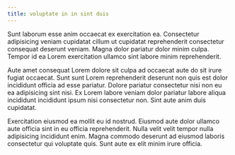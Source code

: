 ```yaml
---
title: voluptate in in sint duis
---
```


Sunt laborum esse anim occaecat ex exercitation ea. Consectetur adipisicing veniam cupidatat cillum ut cupidatat reprehenderit consectetur consequat deserunt veniam. Magna dolor pariatur dolor minim culpa. Tempor id ea Lorem exercitation ullamco sint labore minim reprehenderit.

Aute amet consequat Lorem dolore sit culpa ad occaecat aute do sit irure fugiat occaecat. Sunt sunt Lorem reprehenderit deserunt non quis est dolor incididunt officia ad esse pariatur. Dolore pariatur consectetur nisi non eu ea adipisicing sint nisi. Ex Lorem labore veniam dolor pariatur labore aliqua incididunt incididunt ipsum nisi consectetur non. Sint aute anim duis cupidatat.

Exercitation eiusmod ea mollit eu id nostrud. Eiusmod aute dolor ullamco aute officia sint in eu officia reprehenderit. Nulla velit velit tempor nulla adipisicing incididunt enim. Magna commodo deserunt ad eiusmod laboris consectetur qui voluptate quis. Sunt aute ex elit minim irure officia.